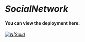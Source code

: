 # _SocialNetwork_
#### You can view the deployment here: 
###### [![N|Solid](https://www.pngkey.com/png/full/110-1108877_start-button-start-button-png.png)](https://kovalenkoko.github.io/SocialNetwork/#/)
